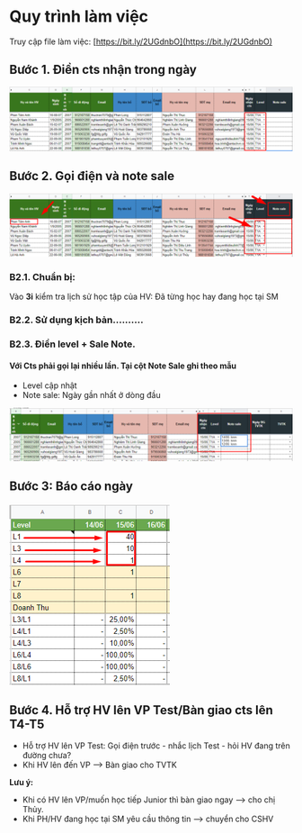 # Quy trình làm việc

Truy cập file làm việc: [https://bit.ly/2UGdnbO](https://bit.ly/2UGdnbO)

## **Bước 1.** Điền cts nhận trong ngày

![B&#x1B0;&#x1A1;&#x301;c 1](../.gitbook/assets/b1.png)

## **Bước 2.** Gọi điện và note sale

![B&#x1B0;&#x1A1;&#x301;c 2](../.gitbook/assets/b2%20%281%29.png)

### **B2.1. Chuẩn bị:**

Vào **3i** kiểm tra lịch sử học tập của HV: Đã từng học hay đang học tại SM

### **B2.2. Sử dụng kịch bản..........**

### **B2.3. Điền level + Sale Note.**

#### Với Cts phải gọi lại nhiều lần. Tại cột Note Sale ghi theo mẫu

* Level cập nhật
* Note sale: Ngày gần nhất ở dòng đầu

![](../.gitbook/assets/b22.png)

## **Bước 3:** Báo cáo ngày

![](../.gitbook/assets/b3.png)

## **Bước 4**. Hỗ trợ HV lên VP Test/Bàn giao cts lên T4-T5

* Hỗ trợ HV lên VP Test: Gọi điện trước - nhắc lịch Test - hỏi HV đang trên đường chưa?
* Khi HV lên đến VP --&gt; Bàn giao cho TVTK

**Lưu ý:** 

* Khi có HV lên VP/muốn học tiếp Junior thì bàn giao ngay --&gt; cho chị Thủy.
* Khi PH/HV đang học tại SM yêu cầu thông tin --&gt; chuyển cho CSHV

